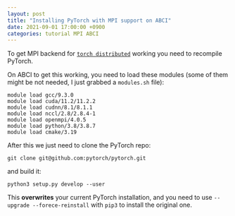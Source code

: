 ```yaml
---
layout: post
title: "Installing PyTorch with MPI support on ABCI"
date: 2021-09-01 17:00:00 +0900
categories: tutorial MPI ABCI
---
```


To get MPI backend for [`torch distributed`](https://pytorch.org/docs/stable/distributed.html) working you need to
recompile PyTorch.

On ABCI to get this working, you need to load these modules (some of
them might be not needed, I just grabbed a `modules.sh` file):

    module load gcc/9.3.0
    module load cuda/11.2/11.2.2
    module load cudnn/8.1/8.1.1
    module load nccl/2.8/2.8.4-1
    module load openmpi/4.0.5
    module load python/3.8/3.8.7
    module load cmake/3.19

After this we just need to clone the PyTorch repo:

    git clone git@github.com:pytorch/pytorch.git

and build it:

    python3 setup.py develop --user

This **overwrites** your current PyTorch installation, and you need to
use `--upgrade --forece-reinstall` with `pip3` to install the original
one.
